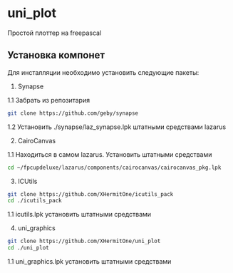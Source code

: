 # uni_plot
Простой плоттер на freepascal

## Установка компонет

Для инсталляции необходимо установить следующие пакеты:

1. Synapse

1.1 Забрать из репозитария

``` sh
git clone https://github.com/geby/synapse
```

1.2 Установить ./synapse/laz_synapse.lpk штатными средствами lazarus

2. CairoCanvas

1.1 Находиться в самом lazarus. Установить штатными средствами 

``` sh
cd ~/fpcupdeluxe/lazarus/components/cairocanvas/cairocanvas_pkg.lpk
```

3. ICUtils

``` sh
git clone https://github.com/XHermitOne/icutils_pack
cd ./icutils_pack
```

1.1 icutils.lpk установить штатными средствами 

4. uni_graphics

``` sh
git clone https://github.com/XHermitOne/uni_plot
cd ./uni_plot
```

1.1 uni_graphics.lpk установить штатными средствами 



